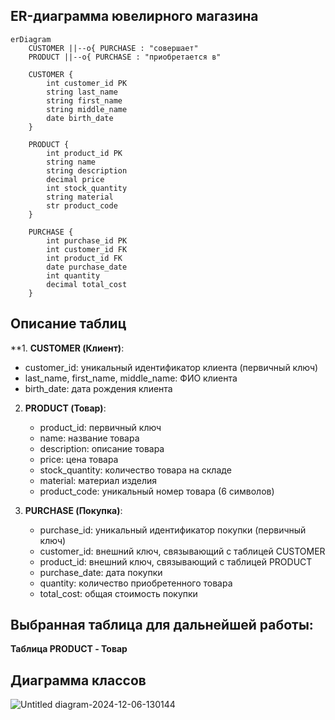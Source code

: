 ## ER-диаграмма ювелирного магазина

```mermaid
erDiagram
    CUSTOMER ||--o{ PURCHASE : "совершает"
    PRODUCT ||--o{ PURCHASE : "приобретается в"

    CUSTOMER {
        int customer_id PK
        string last_name
        string first_name
        string middle_name
        date birth_date
    }

    PRODUCT {
        int product_id PK
        string name
        string description
        decimal price
        int stock_quantity
        string material
        str product_code
    }

    PURCHASE {
        int purchase_id PK
        int customer_id FK
        int product_id FK
        date purchase_date
        int quantity
        decimal total_cost
    }
```

## Описание таблиц

**1. **CUSTOMER (Клиент)**:
   - customer_id: уникальный идентификатор клиента (первичный ключ)
   - last_name, first_name, middle_name: ФИО клиента
   - birth_date: дата рождения клиента

2. **PRODUCT (Товар)**:
   - product_id: первичный ключ
   - name: название товара
   - description: описание товара
   - price: цена товара
   - stock_quantity: количество товара на складе
   - material: материал изделия
   - product_code: уникальный номер товара (6 символов)

3. **PURCHASE (Покупка)**:
   - purchase_id: уникальный идентификатор покупки (первичный ключ)
   - customer_id: внешний ключ, связывающий с таблицей CUSTOMER
   - product_id: внешний ключ, связывающий с таблицей PRODUCT
   - purchase_date: дата покупки
   - quantity: количество приобретенного товара
   - total_cost: общая стоимость покупки

## Выбранная таблица для дальнейшей работы:
**Таблица PRODUCT - Товар**

## Диаграмма классов
![Untitled diagram-2024-12-06-130144](https://github.com/user-attachments/assets/ab825002-db98-4f72-875a-75366bdff9b6)








